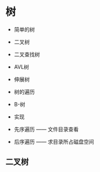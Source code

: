 # 树
- 简单的树
- 二叉树
- 二叉查找树
- AVL树
- 伸展树
- 树的遍历
- B-树

- 实现
- 先序遍历 —— 文件目录查看
- 后序遍历 —— 求目录所占磁盘空间

## 二叉树
